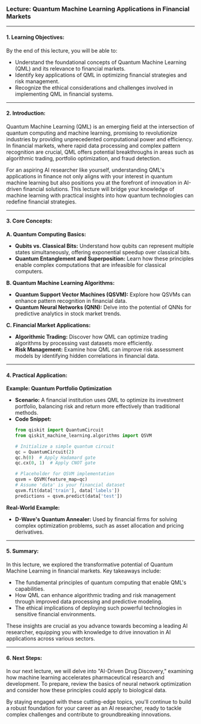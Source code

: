 ### Lecture: Quantum Machine Learning Applications in Financial Markets

---

#### 1. Learning Objectives:

By the end of this lecture, you will be able to:
- Understand the foundational concepts of Quantum Machine Learning (QML) and its relevance to financial markets.
- Identify key applications of QML in optimizing financial strategies and risk management.
- Recognize the ethical considerations and challenges involved in implementing QML in financial systems.

---

#### 2. Introduction:

Quantum Machine Learning (QML) is an emerging field at the intersection of quantum computing and machine learning, promising to revolutionize industries by providing unprecedented computational power and efficiency. In financial markets, where rapid data processing and complex pattern recognition are crucial, QML offers potential breakthroughs in areas such as algorithmic trading, portfolio optimization, and fraud detection.

For an aspiring AI researcher like yourself, understanding QML's applications in finance not only aligns with your interest in quantum machine learning but also positions you at the forefront of innovation in AI-driven financial solutions. This lecture will bridge your knowledge of machine learning with practical insights into how quantum technologies can redefine financial strategies.

---

#### 3. Core Concepts:

**A. Quantum Computing Basics:**
- **Qubits vs. Classical Bits:** Understand how qubits can represent multiple states simultaneously, offering exponential speedup over classical bits.
- **Quantum Entanglement and Superposition:** Learn how these principles enable complex computations that are infeasible for classical computers.

**B. Quantum Machine Learning Algorithms:**
- **Quantum Support Vector Machines (QSVM):** Explore how QSVMs can enhance pattern recognition in financial data.
- **Quantum Neural Networks (QNN):** Delve into the potential of QNNs for predictive analytics in stock market trends.

**C. Financial Market Applications:**
- **Algorithmic Trading:** Discover how QML can optimize trading algorithms by processing vast datasets more efficiently.
- **Risk Management:** Examine how QML can improve risk assessment models by identifying hidden correlations in financial data.

---

#### 4. Practical Application:

**Example: Quantum Portfolio Optimization**
- **Scenario:** A financial institution uses QML to optimize its investment portfolio, balancing risk and return more effectively than traditional methods.
- **Code Snippet:**
  ```python
  from qiskit import QuantumCircuit
  from qiskit_machine_learning.algorithms import QSVM

  # Initialize a simple quantum circuit
  qc = QuantumCircuit(2)
  qc.h(0)  # Apply Hadamard gate
  qc.cx(0, 1)  # Apply CNOT gate

  # Placeholder for QSVM implementation
  qsvm = QSVM(feature_map=qc)
  # Assume 'data' is your financial dataset
  qsvm.fit(data['train'], data['labels'])
  predictions = qsvm.predict(data['test'])
  ```

**Real-World Example:**
- **D-Wave's Quantum Annealer:** Used by financial firms for solving complex optimization problems, such as asset allocation and pricing derivatives.

---

#### 5. Summary:

In this lecture, we explored the transformative potential of Quantum Machine Learning in financial markets. Key takeaways include:
- The fundamental principles of quantum computing that enable QML's capabilities.
- How QML can enhance algorithmic trading and risk management through improved data processing and predictive modeling.
- The ethical implications of deploying such powerful technologies in sensitive financial environments.

These insights are crucial as you advance towards becoming a leading AI researcher, equipping you with knowledge to drive innovation in AI applications across various sectors.

---

#### 6. Next Steps:

In our next lecture, we will delve into "AI-Driven Drug Discovery," examining how machine learning accelerates pharmaceutical research and development. To prepare, review the basics of neural network optimization and consider how these principles could apply to biological data.

By staying engaged with these cutting-edge topics, you'll continue to build a robust foundation for your career as an AI researcher, ready to tackle complex challenges and contribute to groundbreaking innovations.